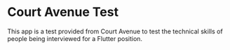 # Court Avenue Test
This app is a test provided from Court Avenue to test the technical skills of people being interviewed for a Flutter position.